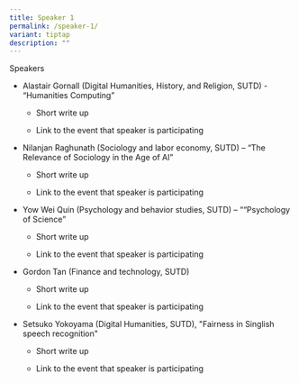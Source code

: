 ```yaml
---
title: Speaker 1
permalink: /speaker-1/
variant: tiptap
description: ""
---
```

<p>Speakers</p><ul data-tight="true" class="tight"><li><p>Alastair Gornall (Digital Humanities, History, and Religion, SUTD) - “Humanities Computing”</p><ul data-tight="true" class="tight"><li><p>Short write up</p></li><li><p>Link to the event that speaker is participating</p><p></p></li></ul></li><li><p>Nilanjan Raghunath (Sociology and labor economy, SUTD) – “The Relevance of Sociology in the Age of AI”</p><ul data-tight="true" class="tight"><li><p>Short write up</p></li><li><p>Link to the event that speaker is participating</p><p></p></li></ul></li><li><p>Yow Wei Quin (Psychology and behavior studies, SUTD) – ““Psychology of Science”</p><ul data-tight="true" class="tight"><li><p>Short write up</p></li><li><p>Link to the event that speaker is participating</p><p></p></li></ul></li><li><p>Gordon Tan (Finance and technology, SUTD)</p><ul data-tight="true" class="tight"><li><p>Short write up</p></li><li><p>Link to the event that speaker is participating</p></li></ul><p></p></li><li><p>Setsuko Yokoyama (Digital Humanities, SUTD), "Fairness in Singlish speech recognition"</p><ul data-tight="true" class="tight"><li><p>Short write up</p></li><li><p>Link to the event that speaker is participating</p></li></ul></li></ul><p></p>
